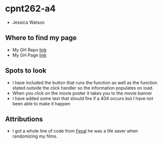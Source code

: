 # cpnt262-a4
- Jessica Watson

## Where to find my page
- My GH Repo [link](https://github.com/Enyorose/cpnt262-a3)
- My GH Page [link](https://enyorose.github.io/cpnt262-a3/)

## Spots to look
- I have included the button that runs the function as well as the function stated outside the click handler so the information populates on load.
- When you click on the movie poster it takes you to the movie banner
- I have added some text that should fire if a 404 occurs but I have not been able to make it happen

## Attributions
- I got a whole line of code from [Fesal](https://github.com/FesalBadday) he was a life saver when randomizing my films.
